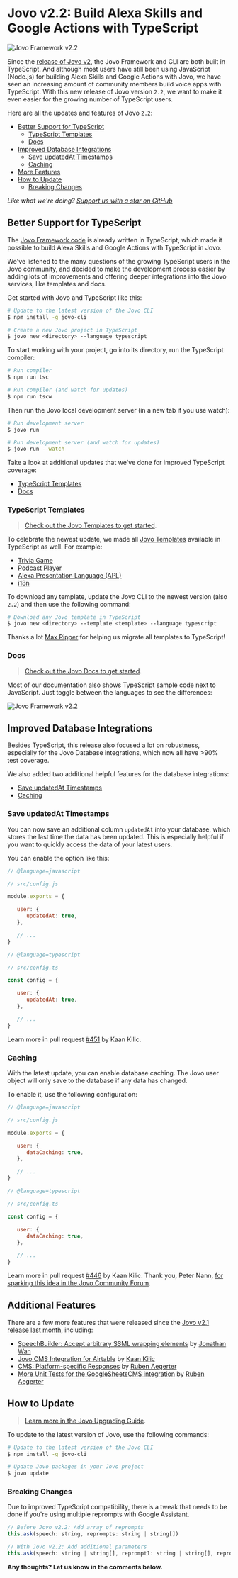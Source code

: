 # Jovo v2.2: Build Alexa Skills and Google Actions with TypeScript

![Jovo Framework v2.2](./img/jovo-v2-2.jpg "Jovo Framework launches version 2.2")

Since the [release of Jovo v2](https://medium.com/@einkoenig/introducing-jovo-framework-v2-c98326ac4aca), the Jovo Framework and CLI are both built in TypeScript. And although most users have still been using JavaScript (Node.js) for building Alexa Skills and Google Actions with Jovo, we have seen an increasing amount of community members build voice apps with TypeScript. With this new release of Jovo version `2.2`, we want to make it even easier for the growing number of TypeScript users.

Here are all the updates and features of Jovo `2.2`:

* [Better Support for TypeScript](#better-support-for-typescript)
   * [TypeScript Templates](#typescript-templates)
   * [Docs](#docs)
* [Improved Database Integrations](#improved-database-integrations)
   * [Save updatedAt Timestamps](#save-updatedat-timestamps)
   * [Caching](#caching) 
* [More Features](#more-features)
* [How to Update](#how-to-update)
   * [Breaking Changes](#breaking-changes)


*Like what we're doing? [Support us with a star on GitHub](https://github.com/jovotech/jovo-framework/)* 


## Better Support for TypeScript

The [Jovo Framework code](https://github.com/jovotech/jovo-framework) is already written in TypeScript, which made it possible to build Alexa Skills and Google Actions with TypeScript in Jovo.

We've listened to the many questions of the growing TypeScript users in the Jovo community, and decided to make the development process easier by adding lots of improvements and offering deeper integrations into the Jovo services, like templates and docs.

Get started with Jovo and TypeScript like this:

```sh
# Update to the latest version of the Jovo CLI
$ npm install -g jovo-cli

# Create a new Jovo project in TypeScript
$ jovo new <directory> --language typescript
```

To start working with your project, go into its directory, run the TypeScript compiler: 

```sh
# Run compiler
$ npm run tsc

# Run compiler (and watch for updates)
$ npm run tscw
```

Then run the Jovo local development server (in a new tab if you use watch):

```sh
# Run development server
$ jovo run

# Run development server (and watch for updates)
$ jovo run --watch
```

Take a look at additional updates that we've done for improved TypeScript coverage:

* [TypeScript Templates](#typescript-templates)
* [Docs](#docs)

### TypeScript Templates

> [Check out the Jovo Templates to get started](https://github.com/jovotech/jovo-templates).

To celebrate the newest update, we made all [Jovo Templates](https://github.com/jovotech/jovo-templates) available in TypeScript as well. For example:

* [Trivia Game](https://github.com/jovotech/jovo-templates/tree/master/02_trivia-game/typescript)
* [Podcast Player](https://github.com/jovotech/jovo-templates/tree/master/podcast-player/typescript)
* [Alexa Presentation Language (APL)](https://github.com/jovotech/jovo-templates/tree/master/alexa/apl/typescript)
* [i18n](https://github.com/jovotech/jovo-templates/tree/master/i18n/typescript)

To download any template, update the Jovo CLI to the newest version (also `2.2`) and then use the following command:

```sh
# Download any Jovo template in TypeScript
$ jovo new <directory> --template <template> --language typescript
```

Thanks a lot [Max Ripper](https://github.com/Veake) for helping us migrate all templates to TypeScript!

### Docs

> [Check out the Jovo Docs to get started](https://www.jovo.tech/docs).

Most of our documentation also shows TypeScript sample code next to JavaScript. Just toggle between the languages to see the differences:

![Jovo Framework v2.2](./img/typescript-docs.gif "Jovo Framework launches version 2.2")


## Improved Database Integrations

Besides TypeScript, this release also focused a lot on robustness, especially for the Jovo Database integrations, which now all have >90% test coverage.

We also added two additional helpful features for the database integrations:
* [Save updatedAt Timestamps](#save-updatedat-timestamps)
* [Caching](#caching) 


### Save updatedAt Timestamps

You can now save an additional column `updatedAt` into your database, which stores the last time the data has been updated. This is especially helpful if you want to quickly access the data of your latest users.

You can enable the option like this:

```js
// @language=javascript

// src/config.js

module.exports = {

   user: {
      updatedAt: true,
   },

   // ...
}

// @language=typescript

// src/config.ts

const config = {

   user: {
      updatedAt: true,
   },

   // ...
}
```

Learn more in pull request [#451](https://github.com/jovotech/jovo-framework/pull/451) by Kaan Kilic.

### Caching

With the latest update, you can enable database caching. The Jovo user object will only save to the database if any data has changed.

To enable it, use the following configuration:

```js
// @language=javascript

// src/config.js

module.exports = {

   user: {
      dataCaching: true,
   },

   // ...
}

// @language=typescript

// src/config.ts

const config = {

   user: {
      dataCaching: true,
   },

   // ...
}
```
Learn more in pull request [#446](https://github.com/jovotech/jovo-framework/pull/446) by Kaan Kilic. Thank you, Peter Nann, [for sparking this idea in the Jovo Community Forum](https://community.jovo.tech/t/jovo-middlewares-and-db-operations/164/3).



## Additional Features

There are a few more features that were released since the [Jovo v2.1 release last month](https://www.jovo.tech/news/2019-03-05-jovo-v2-1), including:

* [SpeechBuilder: Accept arbitrary SSML wrapping elements](https://github.com/jovotech/jovo-framework/pull/442) by [Jonathan Wan](https://github.com/jnthnwn)
* [Jovo CMS Integration for Airtable](https://www.jovo.tech/news/2019-03-12-airtable-cms-integration) by [Kaan Kilic](https://github.com/KaanKC)
* [CMS: Platform-specific Responses](https://www.jovo.tech/news/2019-03-27-cms-platform-responses-caching) by [Ruben Aegerter](https://github.com/rubenaeg)
* [More Unit Tests for the GoogleSheetsCMS integration](https://github.com/jovotech/jovo-framework/pull/450) by [Ruben Aegerter](https://github.com/rubenaeg)


## How to Update

> [Learn more in the Jovo Upgrading Guide](https://www.jovo.tech/docs/installation/upgrading).

To update to the latest version of Jovo, use the following commands:

```sh
# Update to the latest version of the Jovo CLI
$ npm install -g jovo-cli

# Update Jovo packages in your Jovo project
$ jovo update
```

### Breaking Changes

Due to improved TypeScript compatibility, there is a tweak that needs to be done if you're using multiple reprompts with Google Assistant.

```js
// Before Jovo v2.2: Add array of reprompts
this.ask(speech: string, reprompts: string | string[])

// With Jovo v2.2: Add additional parameters
this.ask(speech: string | string[], reprompt1: string | string[], reprompt2: string | string[], ...)
```



**Any thoughts? Let us know in the comments below.**


<!--[metadata]: { "description": Learn more about Jovo Framework version 2.2, which was released in April    2019.", "author": "jan-koenig", "tags": "Releases", "og-image": "https://www.jovo.tech/img/news/2019-04-04-jovo-v2-2/jovo-v2-2.jpg" }-->

